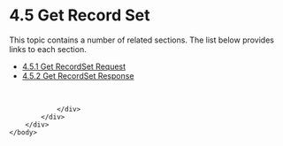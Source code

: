 <html dir="LTR" xmlns:mshelp="http://msdn.microsoft.com/mshelp" xmlns:ddue="http://ddue.schemas.microsoft.com/authoring/2003/5" xmlns:xlink="http://www.w3.org/1999/xlink" xmlns:tool="http://www.microsoft.com/tooltip">
    <head>
        <meta http-equiv="Content-Type" content="text/html; CHARSET=utf-8"></meta>
        <meta name="save" content="history"></meta>
        <title>4.5 Get Record Set</title>
        <xml>
            <mshelp:toctitle title="4.5 Get Record Set"></mshelp:toctitle>
            <mshelp:rltitle title="[MS-SSAS8]: Get Record Set"></mshelp:rltitle>
            <mshelp:keyword index="A" term="286be31c-ef41-4bfb-87c3-b7fb0606c01d"></mshelp:keyword>
            <mshelp:attr name="DCSext.ContentType" value="open specification"></mshelp:attr>
            <mshelp:attr name="AssetID" value="286be31c-ef41-4bfb-87c3-b7fb0606c01d"></mshelp:attr>
            <mshelp:attr name="TopicType" value="kbRef"></mshelp:attr>
            <mshelp:attr name="DCSext.Title" value="[MS-SSAS8]: Get Record Set" />
        </xml>
    </head>
    <body>
        <div id="header">
            <h1 class="heading">4.5 Get Record Set</h1>
        </div>
        <div id="mainSection">
            <div id="mainBody">
                <div id="allHistory" class="saveHistory"></div>
                <div id="sectionSection0" class="section" name="collapseableSection">
                    <p>This topic contains a number of related sections. The list below provides links to each section.<br /></p><ul><li><span><a href="1f40c0f8-12ef-42f7-99b8-56764d1df65c.html">4.5.1 Get RecordSet Request</a></span></li><li><span><a href="9c2c26e3-87b2-4da8-b3ba-e986b12ff1eb.html">4.5.2 Get RecordSet Response</a></span></li></ul><p><br /></p>


                </div>
            </div>
        </div>
    </body>
</html>